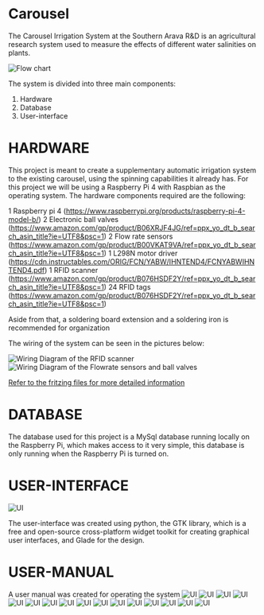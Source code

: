 # Carousel

The Carousel Irrigation System at the Southern Arava R&D is an agricultural research system used to measure the effects of different water salinities on plants.

![Flow chart](/Images/Flow_Chart.png)


The system is divided into three main components:
   1. Hardware 
   2. Database 
   3. User-interface 
   
# HARDWARE

This project is meant to create a supplementary automatic irrigation system to the existing carousel, using the spinning capabilities it already has. For this project we will be using a Raspberry Pi 4 with Raspbian as the operating system. The hardware components required are the following: 

   1 Raspberry pi 4 (https://www.raspberrypi.org/products/raspberry-pi-4-model-b/)
   2  Electronic ball valves (https://www.amazon.com/gp/product/B06XRJF4JG/ref=ppx_yo_dt_b_search_asin_title?ie=UTF8&psc=1)
   2 Flow rate sensors (https://www.amazon.com/gp/product/B00VKAT9VA/ref=ppx_yo_dt_b_search_asin_title?ie=UTF8&psc=1)
   1 L298N motor driver (https://cdn.instructables.com/ORIG/FCN/YABW/IHNTEND4/FCNYABWIHNTEND4.pdf)
   1 RFID scanner (https://www.amazon.com/gp/product/B076HSDF2Y/ref=ppx_yo_dt_b_search_asin_title?ie=UTF8&psc=1)
   24 RFID tags (https://www.amazon.com/gp/product/B076HSDF2Y/ref=ppx_yo_dt_b_search_asin_title?ie=UTF8&psc=1)

Aside from that, a soldering board extension and a soldering iron is recommended for organization

The wiring of the system can be seen in the pictures below:

![Wiring Diagram of the RFID scanner](/Images/Carousel_Wiring_diagram_RFID.png)
![Wiring Diagram of the Flowrate sensors and ball valves](/Images/diagram.png) 


[Refer to the fritzing files for more detailed information]( /Fritzing_Files)


# DATABASE

The database used for this project is a MySql database running locally on the Raspberry Pi, which makes access to it very simple, this database is only running when the Raspberry Pi is turned on.

# USER-INTERFACE


![UI](/Images/UI.png) 

The user-interface was created using python, the GTK library, which is a free and open-source cross-platform widget toolkit for creating graphical user interfaces, and Glade for the design.

# USER-MANUAL

A user manual was created for operating the system
![UI](/Images/1.png) 
![UI](/Images/2.png) 
![UI](/Images/3.png) 
![UI](/Images/4.png) 
![UI](/Images/5.png) 
![UI](/Images/6.png) 
![UI](/Images/7.png) 
![UI](/Images/8.png) 
![UI](/Images/9.png) 
![UI](/Images/10.png) 
![UI](/Images/11.png) 
![UI](/Images/12.png) 
![UI](/Images/13.png) 
![UI](/Images/14.png) 
![UI](/Images/15.png) 
![UI](/Images/16.png) 

